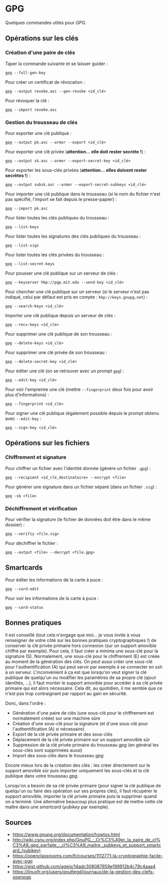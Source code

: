 # GPG

Quelques commandes utiles pour *GPG*.

## Opérations sur les clés

### Création d'une paire de clés

Taper la commande suivante et se laisser guider :
```
gpg --full-gen-key
```

Pour créer un certificat de révocation :
```
gpg --output revoke.asc --gen-revoke <id_clé>
```

Pour révoquer la clé :
```
gpg --import revoke.asc
```

### Gestion du trousseau de clés

Pour exporter une clé publique :
```
gpg --output pk.asc --armor --export <id_clé>
```

Pour exporter une clé privée (**attention... elle doit rester secrète !**) :
```
gpg --output sk.asc --armor --export-secret-key <id_clé>
```

Pour exporter les sous-clés privées
(**attention... elles doivent rester secrètes !**) :
```
gpg --output subsk.asc --armor --export-secret-subkeys <id_clé>
```

Pour importer une clé publique dans le trousseau (si le nom du fichier n'est
pas spécifié, l'import se fait depuis le presse-papier) :
```
gpg --import pk.asc
```

Pour lister toutes les clés publiques du trousseau :
```
gpg --list-keys
```

Pour lister toutes les signatures des clés publiques du trousseau :
```
gpg --list-sigs
```

Pour lister toutes les clés privées du trousseau :
```
gpg --list-secret-keys
```

Pour pousser une clé publique sur un serveur de clés :
```
gpg --keyserver hkp://pgp.mit.edu --send-key <id_clé>
```

Pour chercher une clé publique sur un serveur (si le serveur n'est pas
indiqué, celui par défaut est pris en compte : `hkp://keys.gnupg.net`) :
```
gpg --search-keys <id_clé>
```

Importer une clé publique depuis un serveur de clés :
```
gpg --recv-keys <id_clé>
```

Pour supprimer une clé publique de son trousseau :
```
gpg --delete-keys <id_clé>
```

Pour supprimer une clé privée de son trousseau :
```
gpg --delete-secret-key <id_clé>
```

Pour éditer une clé (on se retrouver avec un prompt `gpg`) :
```
gpg --edit-key <id_clé>
```

Pour voir l'empreinte une clé (mettre `--fingerprint` deux fois pour avoir
plus d'informations) :
```
gpg --fingerprint <id_clé>
```

Pour signer une clé publique (également possible depuis le prompt obtenu
avec `--edit-key` :
```
gpg --sign-key <id_clé>
```

## Opérations sur les fichiers

### Chiffrement et signature

Pour chiffrer un fichier avec l'identité donnée (génère un fichier `.gpg`) :
```
gpg --recipient <id_clé_destinataire> --encrypt <file>
```

Pour générer une signature dans un fichier séparé (dans un fichier `.sig`) :
```
gpg -sb <file>
```

### Déchiffrement et vérification

Pour vérifier la signature (le fichier de données doit être dans le même
dossier) :
```
gpg --verifiy <file.sig>
```

Pour déchiffrer le fichier :
```
gpg --output <file> --decrypt <file.gpg>
```

## Smartcards

Pour éditer les informations de la carte à puce :
```
gpg --card-edit
```

Pour voir les informations de la carte à puce :
```
gpg --card-status
```

## Bonnes pratiques

Il est conseillé (tout cela n'engage que moi... je vous invite à vous
renseigner de votre côté sur les bonnes pratiques cryptographiques !) de
conserver la clé privée primaire hors connexion (sur un support amovible
chiffré par exemple). Pour cela, il faut créer a minima une sous-clé pour la
signature (S). Normalement, une sous-clé pour le chiffrement (E) est créée au
moment de la génération des clés. On peut aussi créer une sous-clé pour
l'authentification (A) qui peut servir par exemple à se connecter en ssh à un
serveur.
L'inconvénient à ça est que lorsqu'on veut signer la clé publique de
quelqu'un ou modifier les paramètres de sa propre clé (ajout identités, ...),
il faut monter le support amovible pour accéder à sa clé privée primaire qui
est alors nécessaire. Cela dit, au quotidien, il me semble que ce n'est pas
trop contraignant par rapport au gain en sécurité.

Donc, dans l'ordre :

* Génération d'une paire de clés (une sous-clé pour le chiffrement est
  normalement créée) sur une machine sûre
* Création d'une sous-clé pour la signature (et d'une sous-clé pour
  l'authentification (A) si nécessaire)
* Export de la clé privée primaire et des sous-clés
* Déplacement de la clé privée primaire sur un support amovible sûr
* Suppression de la clé privée primaire du trousseau *gpg* (en général
  les sous-clés sont supprimées aussi)
* Import des sous-clés dans le trousseau *gpg*

Encore mieux lors de la création des clés : les créer directement sur le
support amovible sûr puis importer uniquement les sous-clés et la clé publique
dans votre trousseau *gpg*.

Lorsqu'on a besoin de sa clé privée primaire (pour signer la clé publique de
quelqu'un ou faire des opération sur ses propres clés), il faut récupérer le
support amovible, importer la clé privée primaire puis la supprimer quand on a
terminé. Une alternative beaucoup plus pratique est de mettre cette clé maître
dans une *smartcard* (*yubikey* par exemple).

## Sources

* <https://www.gnupg.org/documentation/howtos.html>
* <http://wiki.csnu.org/index.php/GnuPG_:_Cr%C3%A9er_la_paire_de_cl%C3%A9_gpg_parfaite_:_cl%C3%A9_maitre,_subkeys_et_support_smartcard_(yubikey)>
* <https://openclassrooms.com/fr/courses/1112771-la-cryptographie-facile-avec-pgp>
* <https://gist.github.com/ageis/14adc308087859e199912b4c79c4aaa4>
* <https://linuxfr.org/users/gouttegd/journaux/de-la-gestion-des-clefs-openpgp>
